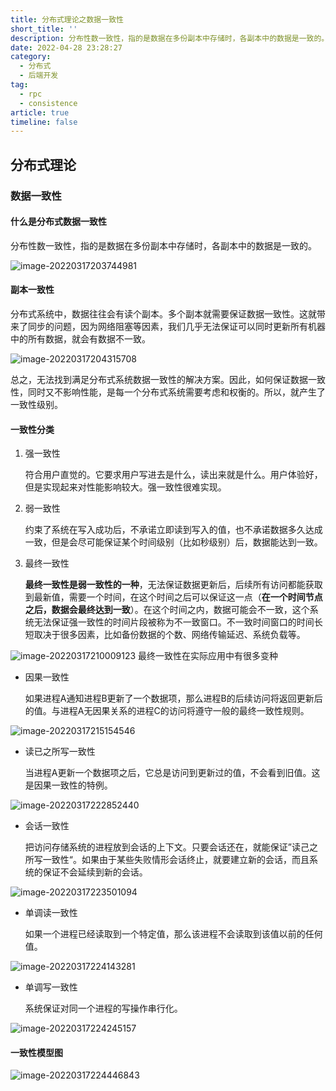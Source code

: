 ```yaml
---
title: 分布式理论之数据一致性
short_title: ''
description: 分布性数一致性，指的是数据在多份副本中存储时，各副本中的数据是一致的。
date: 2022-04-28 23:28:27
category:
  - 分布式
  - 后端开发
tag:
  - rpc
  - consistence
article: true
timeline: false
---
```

## 分布式理论

### 数据一致性

#### 什么是分布式数据一致性

分布性数一致性，指的是数据在多份副本中存储时，各副本中的数据是一致的。

![image-20220317203744981](https://img1.terwer.space/image-20220317203744981.png)

#### 副本一致性

分布式系统中，数据往往会有读个副本。多个副本就需要保证数据一致性。这就带来了同步的问题，因为网络阻塞等因素，我们几乎无法保证可以同时更新所有机器中的所有数据，就会有数据不一致。

![image-20220317204315708](https://img1.terwer.space/image-20220317204315708.png)

总之，无法找到满足分布式系统数据一致性的解决方案。因此，如何保证数据一致性，同时又不影响性能，是每一个分布式系统需要考虑和权衡的。所以，就产生了一致性级别。

#### 一致性分类

1. 强一致性

   符合用户直觉的。它要求用户写进去是什么，读出来就是什么。用户体验好，但是实现起来对性能影响较大。强一致性很难实现。

2. 弱一致性

   约束了系统在写入成功后，不承诺立即读到写入的值，也不承诺数据多久达成一致，但是会尽可能保证某个时间级别（比如秒级别）后，数据能达到一致。

3. 最终一致性

   **最终一致性是弱一致性的一种**，无法保证数据更新后，后续所有访问都能获取到最新值，需要一个时间，在这个时间之后可以保证这一点（**在一个时间节点之后，数据会最终达到一致**）。在这个时间之内，数据可能会不一致，这个系统无法保证强一致性的时间片段被称为不一致窗口。不一致时间窗口的时间长短取决于很多因素，比如备份数据的个数、网络传输延迟、系统负载等。

![image-20220317210009123](https://img1.terwer.space/image-20220317210009123.png)
最终一致性在实际应用中有很多变种

- 因果一致性

  如果进程A通知进程B更新了一个数据项，那么进程B的后续访问将返回更新后的值。与进程A无因果关系的进程C的访问将遵守一般的最终一致性规则。

![image-20220317215154546](https://img1.terwer.space/image-20220317215154546.png)

- 读已之所写一致性

  当进程A更新一个数据项之后，它总是访问到更新过的值，不会看到旧值。这是因果一致性的特例。

![image-20220317222852440](https://img1.terwer.space/image-20220317222852440.png)

- 会话一致性

  把访问存储系统的进程放到会话的上下文。只要会话还在，就能保证”读己之所写一致性“。如果由于某些失败情形会话终止，就要建立新的会话，而且系统的保证不会延续到新的会话。

![image-20220317223501094](https://img1.terwer.space/image-20220317223501094.png)

- 单调读一致性

  如果一个进程已经读取到一个特定值，那么该进程不会读取到该值以前的任何值。

![image-20220317224143281](https://img1.terwer.space/image-20220317224143281.png)

- 单调写一致性

  系统保证对同一个进程的写操作串行化。

![image-20220317224245157](https://img1.terwer.space/image-20220317224245157.png)

#### 一致性模型图

![image-20220317224446843](https://img1.terwer.space/image-20220317224446843.png)